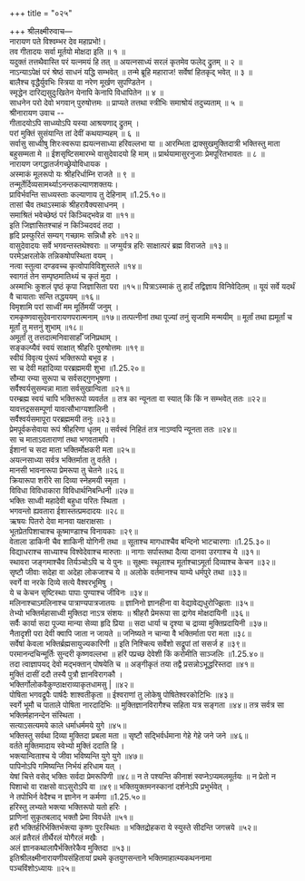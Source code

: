 +++
title = "०२५"

+++
श्रीलक्ष्मीरुवाच—  
नारायण पते विश्वम्भर देव महाप्रभो!।  
तव गीतादयः सर्वा मूर्तयो मोक्षदा इति ॥ १ ॥  
यदुक्तं तत्तथैवास्ति परं यत्नमयं हि तत् ॥
अयत्नसाध्यं सरलं कृतमेव फलेद् द्रुतम् ॥ २ ॥  
नाऽन्याऽपेक्षं परं श्रेष्ठं साधनं यद्धि सम्भवेत् ॥
तन्मे ब्रूहि महाराज! सर्वेषां हितकृद् भवेत् ॥ ३ ॥  
बालैश्च वृद्धैर्युवभिः स्त्रिया वा नरेण मूर्खण सुपण्डितेन ।  
स्मृद्धेन दारिद्यसुदुःखितेन येनापि केनापि विधापितेन ॥ ४ ॥  
साधनेन परो देवो भगवान् पुरुषोत्तमः ॥
प्राप्यते तत्तथा स्त्रीभिः समाश्रोयं तदुच्यताम् ॥ ५ ॥  
श्रीनारायण उवाच --  
गीतादयोऽपि साध्व्योऽपि यस्या आश्रयणाद् द्रुतम् ।  
परां मुक्तिं सुसंयान्ति तां देवीं कथयाम्यहम् ॥ ६ ॥  
सर्वासु साध्वीषु शिरःस्वरूपा ह्ययत्नसाध्या हरिवल्लभा या ॥
आरम्भिता द्राक्सुखमुक्तिदात्री भक्तिस्तु माता बहुसम्मता मे ॥
ईशसृष्टिसमारम्भे वासुदेवादयो हि माम् ॥
प्रार्थयामासुरनुजाः प्रेमपूरितभावतः ॥ ८ ॥  
नारायण जगद्धातर्जगच्छ्रेयोविधायक ।  
अस्माकं मूलरूपो यः श्रीहरिर्धाम्नि राजते ॥ ९ ॥  
तन्मूर्तेर्दिव्यसामर्थ्याऽनन्तकल्याणशक्तयः।  
प्राविर्भवन्ति साध्व्यस्ताः कल्याणाय तु देहिनाम् ॥1.25.१०॥  
तासां चैव तथाऽस्माकं श्रीहरावैक्यसाधनम् ।  
समाश्रितं भवेच्छेष्ठं परं किञ्चिद्भवेन्न वा ॥११॥  
इति जिज्ञासितश्चाहं न किञ्चिदवदं तदा ।  
हृदि प्रस्फुरितं सम्यग् गच्छामः सन्निधौ हरेः ॥१२॥  
वासुदेवादयः सर्वे भगवन्तस्तथेश्वराः ॥
जग्मुर्यत्र हरिः साक्षात्परं ब्रह्म विराजते ॥१३॥  
परमेऽक्षरलोके तन्निकषोपस्थिता वयम् ।  
नत्वा स्तुत्वा दण्डवच्च कृत्वोपाविविशुस्तले ॥१४॥  
स्वागतं तेन सम्पृष्ठमातिथ्यं च कृतं मुदा ।  
अस्माभिः कुशलं पृष्ठं कृपा जिज्ञासिता परा ॥१५॥
पित्राऽस्माकं तु हार्दं तद्विज्ञाय विनिवेदितम् ॥
यूयं सर्वे यदर्थं वै चायाताः सन्ति तद्धययम् ॥१६॥  
विमृशामि परां साध्वीं मम मूर्तिमयीं जनुम् ।  
रामकृष्णवासुदेवनारायणपरात्मनाम् ॥१७॥
तत्पत्नीनां तथा पूज्यां तनुं सृजामि मन्मयीम् ॥
मूर्तां तथा ह्यमूर्तां च मूर्तां तु मत्तनुं शुभाम् ॥१८॥  
अमूर्तां तु तत्तदात्मनिवासार्हाँ जनिप्रथाम् ।  
सङ्कल्प्यैवं स्वयं साक्षात् श्रीहरिः पुरुषोत्तमः ॥१९॥  
स्वीयं विवृत्य पुंरूपं भक्तिरूपो बभूव ह ।  
सा च देवी महादिव्या परब्रह्ममयी शुभा ॥1.25.२०॥  
सौम्या रम्या सुरूपा च सर्वसद्गुणभूषणा ।  
सर्वैश्वर्यसुसम्पन्ना माता सर्वसुखान्विता ॥२१॥  
परम्ब्रह्म स्वयं चापि भक्तिरूपो व्यवर्तत ॥
तत्र का न्यूनता वा स्यात् किं किं न सम्भवेत् ततः ॥२२॥  
यावत्तद्रससम्पूर्णा यावत्सौभाग्यशालिनी ।  
सर्वैश्वर्यसमापूरा परब्रह्ममयी तनुः ॥२३॥  
प्रेमपूर्वकसेवाया रूपं श्रीहरिणा धृतम् ॥
सर्वस्वं निहितं तत्र नाऽण्वपि न्यूनता ततः ॥२४॥  
सा च माताऽवताराणां तथा भगवतामपि ।  
ईशानां च सदा माता भक्तिर्मोक्षकरी मता ॥२५॥  
अयत्नसाध्या सर्वत्र भक्तिर्माता तु वर्तते ।  
मानसी भावनारूपा प्रेमरूपा तु चेतने ॥२६॥  
क्रियारूपा शरीरे सा दिव्या स्नेहमयी स्मृता ।  
विविधा विविधाकारा विविधार्थनिबन्धिनी ॥२७॥  
भक्तिः साध्वी महादेवी बहुधा परितः स्थिता ।  
भगवन्तो ह्यवतारा ईशास्तत्प्रमदादयः ॥२८॥  
ऋषयः पितरो देवा मानवा यक्षराक्षसाः ।  
भूतप्रेतपिशाचाश्च कूष्माण्डाश्च विनायकाः ॥२९॥  
वेताला डाकिनी चैव शाकिनी योगिनी तथा ॥
सूताश्च मागधाश्चैव बन्दिनो भाटचारणाः ॥1.25.३०॥  
विद्याधराश्च साध्याश्च विश्वेदेवाश्च मारुताः ॥
नागाः सर्पास्तथा दैत्या दानवा उरगाश्च ये ॥३१॥  
स्थावरा जङ्गमाश्चैव तिर्यञ्चोऽपि च ये पुनः ॥
सूक्ष्माः स्थूलाश्च मूर्ताश्चाऽमूर्ता दिव्याश्च केचन ॥३२॥  
सृष्टौ जीवाः सदेहा वा अदेहा लोकजाश्च ये ॥
अलोके वर्तमानश्च याम्ये धर्मपुरे तथा ॥३३॥  
स्वर्गे वा नरके दिव्ये सत्ये वैश्वरभूमिषु ।  
ये च केचन सृष्टिस्थाः पापाः पुण्याश्च जीविनः ॥३४॥  
मलिनाश्चाऽमलिनाश्च पात्राण्यपात्रजातयः ॥
ज्ञानिनो ज्ञानहीना वा वेद्यावेद्यधुरोज्झिताः ॥३५॥  
तेभ्यो भक्तिर्महासाध्वी मुक्तिदा नाऽत्र संशयः ॥
श्रीहरौ प्रेमरूपा सा द्रागेव मोक्षदायिनी ॥३६॥  
सर्वैः कार्या सदा पूज्या मान्या सेव्या हृदि प्रिया ॥
सदा धार्या च दृश्या च द्राव्या मुक्तिप्रदायिनी ॥३७॥  
नैतादृशी परा देवी क्वापि जाता न जायते ॥
जनिष्यते न चान्या वै भक्तिर्माता परा मता ॥३८॥  
सर्वेषां केवला भक्तिर्ब्रह्मसायुज्यकारिणी ॥
इति निश्चित्य सर्वेशो सद्रूपां तां ससर्ज ह ॥३९॥  
परमानन्दचिन्मूर्तिः सुन्दरी कृष्णवल्लभा ॥
हरिं पप्रच्छ देवेशी किं करोमीति साञ्जलिः ॥1.25.४०॥  
तदा त्वाज्ञापयद् देवो मद्भक्तान् पोषयेति च ॥
अङ्गीकृतं तया तद्वै प्रसन्नोऽभूद्धरिस्तदा ॥४१॥  
मुक्तिं दासीं ददौ तस्यै पुत्रौ ज्ञानविरागकौ ।  
भक्तिर्गोलोकवैकुण्ठाक्षराव्याकृतधामसु \| ॥४२॥  
पोषिता भगवद्रूपैः पार्षदैः शाश्वतीकृता ॥
ईश्वराणां तु लोकेषु पोषितेश्वरकोटिभिः ॥४३॥  
स्वर्गे भूमौ च पाताले पोषिता नारदादिभिः ॥
मुक्तिज्ञानविरागैश्च सहिता यत्र सङ्गता ॥४४॥
तत्र सर्वत्र सा भक्तिर्महानन्देन संस्थिता ।  
सत्याऽसत्यमये काले धर्माधर्ममये युगे ॥४५॥  
भक्तिस्तु सर्वथा दिव्या मुक्तिदा प्रबला मता ॥
सृष्टौ सद्भिर्वर्धमाना गेहे गेहे जने जने ॥४६॥  
वर्तते मुक्तिमादाय स्वेभ्यो मुक्तिं ददाति हि ।  
भक्त्यान्विताश्च ये जीवा भविष्यन्ति युगे युगे ॥४७॥  
पापिनोऽपि गमिष्यन्ति निर्भयं हरिधाम यत् ।  
येषां चित्ते वसेद् भक्तिः सर्वदा प्रेमरूपिणी ॥४८॥
न ते पश्यन्ति कीनाशं स्वप्नेऽप्यमलमूर्तयः ॥
न प्रेतो न पिशाचो वा राक्षसो वाऽसुरोऽपि वा ॥४९॥
भक्तियुक्तमनस्कानां दर्शनेऽपि प्रभुर्भवेत् ।  
ने तपोभिर्न वेदैश्च न ज्ञानेन न कर्मणा ॥1.25.५०॥  
हरिस्तु लभ्यते भक्त्या भक्तिरूपो यतो हरिः ।  
प्राणिनां सुकृतबलाद् भक्तौ प्रेमा विवर्धते ॥५१॥  
हरौ भक्तिर्हरिर्भक्तिर्भक्त्या कृष्णः पुरःस्थितः ॥
भक्तिद्रोहकरा ये स्युस्ते सीदन्ति जगत्त्रये ॥५२॥  
अलं व्रतैरलं तीर्थैरलं योगैरलं मखैः ।  
अलं ज्ञानकथालापैर्भक्तिरेकैव मुक्तिदा ॥५३॥  
इतिश्रीलक्ष्मीनारायणीयसंहितायां प्रथमे कृतयुगसन्ताने भक्तिमाहात्म्यकथननामा  
पञ्चविंशोऽध्यायः ॥२५॥  
    
